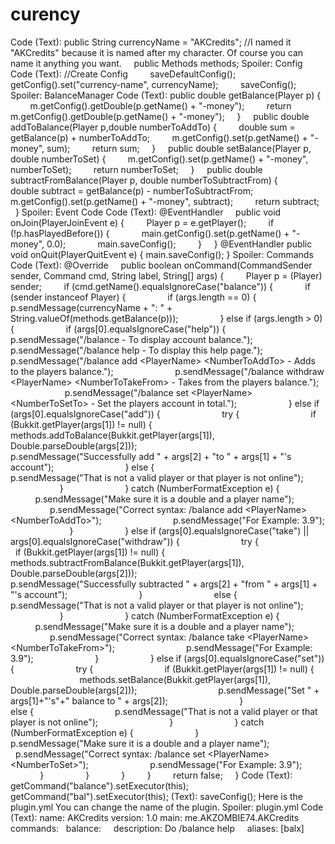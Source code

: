 # curency
Code (Text): public String currencyName = "AKCredits"; //I named it "AKCredits" because it is named after my character. Of course you can name it anything you want.     public Methods methods;  Spoiler: Config Code (Text): //Create Config         saveDefaultConfig();         getConfig().set("currency-name", currencyName);         saveConfig();  Spoiler: BalanceManager Code (Text): public double getBalance(Player p) {         m.getConfig().getDouble(p.getName() + "-money");         return m.getConfig().getDouble(p.getName() + "-money");     }      public double addToBalance(Player p,double numberToAddTo) {         double sum = getBalance(p) + numberToAddTo;         m.getConfig().set(p.getName() + "-money", sum);         return sum;     }      public double setBalance(Player p, double numberToSet) {         m.getConfig().set(p.getName() + "-money", numberToSet);         return numberToSet;     }      public double subtractFromBalance(Player p, double numberToSubtractFrom) {         double subtract = getBalance(p) - numberToSubtractFrom;          m.getConfig().set(p.getName() + "-money", subtract);         return subtract;     }  Spoiler: Event Code Code (Text): @EventHandler     public void onJoin(PlayerJoinEvent e) {         Player p = e.getPlayer();          if (!p.hasPlayedBefore()) {             main.getConfig().set(p.getName() + "-money", 0.0);             main.saveConfig();         }     }  @EventHandler public void onQuit(PlayerQuitEvent e) { main.saveConfig(); }  Spoiler: Commands Code (Text): @Override     public boolean onCommand(CommandSender sender, Command cmd, String label, String[] args) {         Player p = (Player) sender;          if (cmd.getName().equalsIgnoreCase("balance")) {             if (sender instanceof Player) {                 if (args.length == 0) {                     p.sendMessage(currencyName + ": " + String.valueOf(methods.getBalance(p)));                 } else if (args.length > 0) {                     if (args[0].equalsIgnoreCase("help")) {                         p.sendMessage("/balance - To display account balance.");                         p.sendMessage("/balance help - To display this help page.");                         p.sendMessage("/balance add &lt;PlayerName> &lt;NumberToAddTo> - Adds to the players balance.");                         p.sendMessage("/balance withdraw &lt;PlayerName> &lt;NumberToTakeFrom> - Takes from the players balance.");                         p.sendMessage("/balance set &lt;PlayerName> &lt;NumberToSetTo> - Set the players account in total.");                     } else if (args[0].equalsIgnoreCase("add")) {                         try {                             if (Bukkit.getPlayer(args[1]) != null) {                                 methods.addToBalance(Bukkit.getPlayer(args[1]), Double.parseDouble(args[2]));                                 p.sendMessage("Successfully add " + args[2] + "to " + args[1] + "'s account");                             } else {                                 p.sendMessage("That is not a valid player or that player is not online");                             }                         } catch (NumberFormatException e) {                             p.sendMessage("Make sure it is a double and a player name");                             p.sendMessage("Correct syntax: /balance add &lt;PlayerName> &lt;NumberToAddTo>");                             p.sendMessage("For Example: 3.9");                         }                     } else if (args[0].equalsIgnoreCase("take") || args[0].equalsIgnoreCase("withdraw")) {                         try {                             if (Bukkit.getPlayer(args[1]) != null) {                                 methods.subtractFromBalance(Bukkit.getPlayer(args[1]), Double.parseDouble(args[2]));                                 p.sendMessage("Successfully subtracted " + args[2] + "from " + args[1] + "'s account");                             }                             else {                                 p.sendMessage("That is not a valid player or that player is not online");                             }                         } catch (NumberFormatException e) {                             p.sendMessage("Make sure it is a double and a player name");                             p.sendMessage("Correct syntax: /balance take &lt;PlayerName> &lt;NumberToTakeFrom>");                             p.sendMessage("For Example: 3.9");                         }                     } else if (args[0].equalsIgnoreCase("set")) {                         try {                             if (Bukkit.getPlayer(args[1]) != null) {                                 methods.setBalance(Bukkit.getPlayer(args[1]), Double.parseDouble(args[2]));                                 p.sendMessage("Set " + args[1]+"'s"+" balance to " + args[2]);                             }                             else {                                 p.sendMessage("That is not a valid player or that player is not online");                             }                         } catch (NumberFormatException e) {                         }                         p.sendMessage("Make sure it is a double and a player name");                         p.sendMessage("Correct syntax: /balance set &lt;PlayerName> &lt;NumberToSet>");                         p.sendMessage("For Example: 3.9");                     }                 }             }         }         return false;     }  Code (Text): getCommand("balance").setExecutor(this); getCommand("bal").setExecutor(this); (Text): saveConfig(); Here is the plugin.yml You can change the name of the plugin. Spoiler: plugin.yml Code (Text): name: AKCredits version: 1.0 main: me.AKZOMBIE74.AKCredits commands:   balance:     description: Do /balance help     aliases: [balx]
